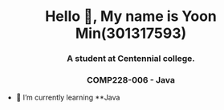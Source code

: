 
<h1 align="center">Hello 👋, My name is Yoon Min(301317593)</h1>
<h3 align="center">A student at Centennial college.</h3>
<h3 align="center">COMP228-006 - Java</h3>

- 🌱 I’m currently learning **Java 
